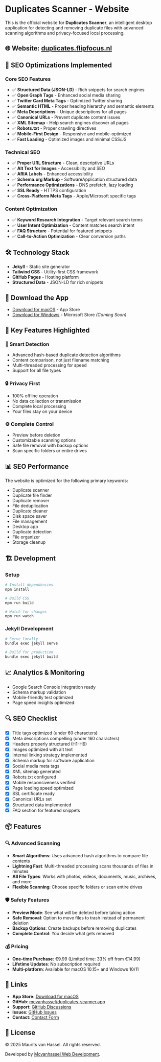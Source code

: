 # Duplicates Scanner - Website

This is the official website for **Duplicates Scanner**, an intelligent desktop application for detecting and removing duplicate files with advanced scanning algorithms and privacy-focused local processing.

## 🌐 Website: [duplicates.flipfocus.nl](https://duplicates.flipfocus.nl/)

## 🚀 SEO Optimizations Implemented

### Core SEO Features
- ✅ **Structured Data (JSON-LD)** - Rich snippets for search engines
- ✅ **Open Graph Tags** - Enhanced social media sharing
- ✅ **Twitter Card Meta Tags** - Optimized Twitter sharing
- ✅ **Semantic HTML** - Proper heading hierarchy and semantic elements
- ✅ **Meta Descriptions** - Unique descriptions for all pages
- ✅ **Canonical URLs** - Prevent duplicate content issues
- ✅ **XML Sitemap** - Help search engines discover all pages
- ✅ **Robots.txt** - Proper crawling directives
- ✅ **Mobile-First Design** - Responsive and mobile-optimized
- ✅ **Fast Loading** - Optimized images and minimal CSS/JS

### Technical SEO
- ✅ **Proper URL Structure** - Clean, descriptive URLs
- ✅ **Alt Text for Images** - Accessibility and SEO
- ✅ **ARIA Labels** - Enhanced accessibility
- ✅ **Schema.org Markup** - SoftwareApplication structured data
- ✅ **Performance Optimizations** - DNS prefetch, lazy loading
- ✅ **SSL Ready** - HTTPS configuration
- ✅ **Cross-Platform Meta Tags** - Apple/Microsoft specific tags

### Content Optimization
- ✅ **Keyword Research Integration** - Target relevant search terms
- ✅ **User Intent Optimization** - Content matches search intent
- ✅ **FAQ Structure** - Potential for featured snippets
- ✅ **Call-to-Action Optimization** - Clear conversion paths

## 🛠️ Technology Stack

- **Jekyll** - Static site generator
- **Tailwind CSS** - Utility-first CSS framework
- **GitHub Pages** - Hosting platform
- **Structured Data** - JSON-LD for rich snippets

## 📱 Download the App

- [Download for macOS](https://apps.apple.com/us/app/flipfocus-duplicates-scanner/id6748322948) - App Store
- [Download for Windows](https://apps.microsoft.com/detail/9N0T4WCLMJ63) - Microsoft Store *(Coming Soon)*

## 🎯 Key Features Highlighted

### 🧠 Smart Detection
- Advanced hash-based duplicate detection algorithms
- Content comparison, not just filename matching
- Multi-threaded processing for speed
- Support for all file types

### 🔒 Privacy First
- 100% offline operation
- No data collection or transmission
- Complete local processing
- Your files stay on your device

### ⚙️ Complete Control
- Preview before deletion
- Customizable scanning options
- Safe file removal with backup options
- Scan specific folders or entire drives

## 📊 SEO Performance

The website is optimized for the following primary keywords:
- Duplicate scanner
- Duplicate file finder
- Duplicate remover
- File deduplication
- Duplicate cleaner
- Disk space saver
- File management
- Desktop app
- Duplicate detection
- File organizer
- Storage cleanup

## 🏗️ Development

### Setup
```bash
# Install dependencies
npm install

# Build CSS
npm run build

# Watch for changes
npm run watch
```

### Jekyll Development
```bash
# Serve locally
bundle exec jekyll serve

# Build for production
bundle exec jekyll build
```

## 📈 Analytics & Monitoring

- Google Search Console integration ready
- Schema markup validation
- Mobile-friendly test optimized
- Page speed insights optimized

## 🔍 SEO Checklist

- [x] Title tags optimized (under 60 characters)
- [x] Meta descriptions compelling (under 160 characters)
- [x] Headers properly structured (H1-H6)
- [x] Images optimized with alt text
- [x] Internal linking strategy implemented
- [x] Schema markup for software application
- [x] Social media meta tags
- [x] XML sitemap generated
- [x] Robots.txt configured
- [x] Mobile responsiveness verified
- [x] Page loading speed optimized
- [x] SSL certificate ready
- [x] Canonical URLs set
- [x] Structured data implemented
- [x] FAQ section for featured snippets

## 📦 Features

### 🔍 Advanced Scanning
- **Smart Algorithms**: Uses advanced hash algorithms to compare file contents
- **Lightning Fast**: Multi-threaded processing scans thousands of files in minutes
- **All File Types**: Works with photos, videos, documents, music, archives, and more
- **Flexible Scanning**: Choose specific folders or scan entire drives

### 🛡️ Safety Features
- **Preview Mode**: See what will be deleted before taking action
- **Safe Removal**: Option to move files to trash instead of permanent deletion
- **Backup Options**: Create backups before removing duplicates
- **Complete Control**: You decide what gets removed

### 💰 Pricing
- **One-time Purchase**: €9.99 (Limited time: 33% off from €14.99)
- **Lifetime Updates**: No subscription required
- **Multi-platform**: Available for macOS 10.15+ and Windows 10/11

## 🔗 Links

- **App Store**: [Download for macOS](https://apps.apple.com/us/app/flipfocus-duplicates-scanner/id6748322948)
- **GitHub**: [mcvanhassel/duplicates-scanner.app](https://github.com/mcvanhassel/duplicates-scanner.app)
- **Support**: [GitHub Discussions](https://github.com/mcvanhassel/duplicates-scanner.app/discussions)
- **Issues**: [GitHub Issues](https://github.com/mcvanhassel/duplicates-scanner.app/issues)
- **Contact**: [Contact Form](https://duplicates.flipfocus.nl/contact.html)

## 📄 License

© 2025 Maurits van Hassel. All rights reserved.

Developed by [Mcvanhassel Web Development](https://mcvanhassel.com).
